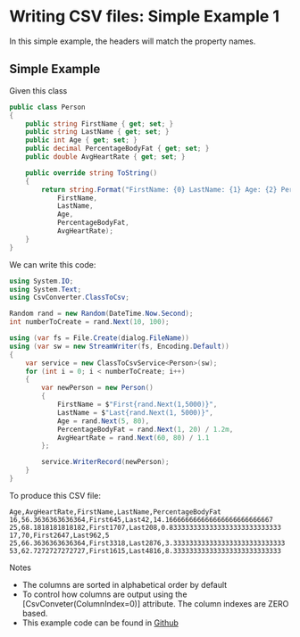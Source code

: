 
 # Writing CSV files: Simple Example 1

In this simple example, the headers will match the property names.

## Simple Example
Given this class
```c#
public class Person
{
	public string FirstName { get; set; }
	public string LastName { get; set; }
	public int Age { get; set; }
	public decimal PercentageBodyFat { get; set; }
	public double AvgHeartRate { get; set; }

	public override string ToString()
	{
		return string.Format("FirstName: {0} LastName: {1} Age: {2} PercentageBodyFat: {3} AvgHeartRate: {4}",
			FirstName,
			LastName,
			Age,
			PercentageBodyFat,
			AvgHeartRate);
	}
}
```

We can write this code:
```c#
using System.IO;
using System.Text;
using CsvConverter.ClassToCsv;

Random rand = new Random(DateTime.Now.Second);
int numberToCreate = rand.Next(10, 100);

using (var fs = File.Create(dialog.FileName))
using (var sw = new StreamWriter(fs, Encoding.Default))
{
	var service = new ClassToCsvService<Person>(sw);
	for (int i = 0; i < numberToCreate; i++)
	{
		var newPerson = new Person()
		{
			FirstName = $"First{rand.Next(1,5000)}",
			LastName = $"Last{rand.Next(1, 5000)}",
			Age = rand.Next(5, 80),
			PercentageBodyFat = rand.Next(1, 20) / 1.2m,
			AvgHeartRate = rand.Next(60, 80) / 1.1
		};

		service.WriterRecord(newPerson);
	}
}
```

To produce this CSV file:
```
Age,AvgHeartRate,FirstName,LastName,PercentageBodyFat
16,56.3636363636364,First645,Last42,14.166666666666666666666666667
25,68.1818181818182,First1707,Last208,0.8333333333333333333333333333
17,70,First2647,Last962,5
25,66.3636363636364,First3318,Last2876,3.3333333333333333333333333333
53,62.7272727272727,First1615,Last4816,8.333333333333333333333333333
```

Notes
- The columns are sorted in alphabetical order by default
- To control how columns are output using the [CsvConveter(ColumnIndex=0)] attribute.  The column indexes are ZERO based.
- This example code can be found in [Github](https://github.com/madcodemonkey/CsvConverter/tree/master/src/CsvConverter.SimpleExample1)

